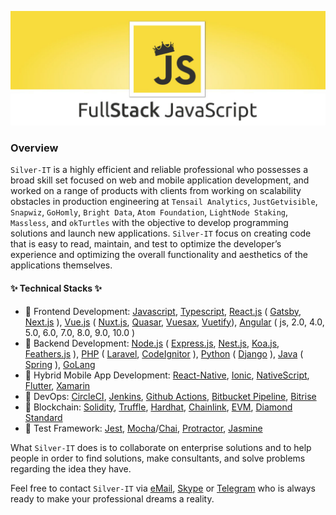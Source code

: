 ![](https://github.com/Silver-IT/silver-it/blob/master/background.jpg)

### Overview

`Silver-IT` is a highly efficient and reliable professional who possesses a broad skill set focused on web and mobile application development, and worked on a range of products with clients from working on scalability obstacles in production engineering at `Tensail Analytics`, `JustGetvisible`, `Snapwiz`, `GoHomly`, `Bright Data`, `Atom Foundation`, `LightNode Staking`, `Massless`, and `okTurtles` with the objective to develop programming solutions and launch new applications. `Silver-IT` focus on creating code that is easy to read, maintain, and test to optimize the developer’s experience and optimizing the overall functionality and aesthetics of the applications themselves.

#### ✨ Technical Stacks ✨

* 🥇 Frontend Development: [Javascript](https://www.javascript.com/), [Typescript](https://www.typescriptlang.org/), [React.js](https://reactjs.org/) ( [Gatsby](https://www.gatsbyjs.com/), [Next.js](https://nextjs.org/) ), [Vue.js](https://vuejs.org/) ( [Nuxt.js](https://nuxtjs.org/), [Quasar](https://quasar.dev/), [Vuesax](https://lusaxweb.github.io/vuesax/), [Vuetify](https://vuetifyjs.com/)), [Angular](https://angular.io/) ( js, 2.0, 4.0, 5.0, 6.0, 7.0, 8.0, 9.0, 10.0 )
* 🥇 Backend Development: [Node.js](https://nodejs.org) ( [Express.js](https://expressjs.com/), [Nest.js](https://nestjs.com/), [Koa.js](https://koajs.com/), [Feathers.js](https://feathersjs.com/) ), [PHP](https://www.php.net/) ( [Laravel](https://laravel.com/), [CodeIgnitor](https://codeigniter.com/) ), [Python](https://www.python.org/) ( [Django](https://www.djangoproject.com/) ), [Java](https://www.java.com/) ( [Spring](https://spring.io/) ), [GoLang](https://golang.org/)
* 🥇 Hybrid Mobile App Development: [React-Native](https://reactjs.org/), [Ionic](https://ionicframework.com/), [NativeScript](https://nativescript.org/), [Flutter](https://flutter.dev/), [Xamarin](https://dotnet.microsoft.com/apps/xamarin)
* 🥈 DevOps: [CircleCI](https://circleci.com/), [Jenkins](https://www.jenkins.io/), [Github Actions](https://docs.github.com/en/actions), [Bitbucket Pipeline](https://bitbucket.org/product/features/pipelines), [Bitrise](https://www.bitrise.io/)
* 🥈 Blockchain: [Solidity](https://soliditylang.org/), [Truffle](https://trufflesuite.com/), [Hardhat](https://hardhat.org/), [Chainlink](https://chain.link/), [EVM](https://ethereum.org/en/developers/docs/evm/), [Diamond Standard](https://eips.ethereum.org/EIPS/eip-2535)
* 🥉 Test Framework: [Jest](https://jestjs.io/), [Mocha](https://mochajs.org/)/[Chai](https://www.chaijs.com/), [Protractor](https://www.protractortest.org), [Jasmine](https://jasmine.github.io/)

What `Silver-IT` does is to collaborate on enterprise solutions and to help people in order to find solutions, make consultants, and solve problems regarding the idea they have.

Feel free to contact `Silver-IT` via [eMail](mailto:alex.jin220@gmail.com?Subject=Hello%20Silver!), [Skype](https://join.skype.com/invite/w4zVrveF15sQ) or [Telegram](https://t.me/alexjin_220) who is always ready to make your professional dreams a reality.
